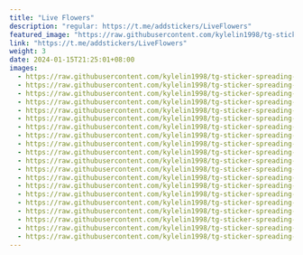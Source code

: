 ```yaml
---
title: "Live Flowers"
description: "regular: https://t.me/addstickers/LiveFlowers"
featured_image: "https://raw.githubusercontent.com/kylelin1998/tg-sticker-spreading-worldwide-images/main/img/b25d1421-9ecd-433f-a9e3-c1d748bd925f.jpg"
link: "https://t.me/addstickers/LiveFlowers"
weight: 3
date: 2024-01-15T21:25:01+08:00
images:
  - https://raw.githubusercontent.com/kylelin1998/tg-sticker-spreading-worldwide-images/main/img/b25d1421-9ecd-433f-a9e3-c1d748bd925f.jpg
  - https://raw.githubusercontent.com/kylelin1998/tg-sticker-spreading-worldwide-images/main/img/c570c66c-643a-42f9-92fc-81a757dfde0f.jpg
  - https://raw.githubusercontent.com/kylelin1998/tg-sticker-spreading-worldwide-images/main/img/d669cdaf-897b-4665-a926-82b4171c282a.jpg
  - https://raw.githubusercontent.com/kylelin1998/tg-sticker-spreading-worldwide-images/main/img/fa153802-1cb7-4497-9a7d-3c5d4dc9540d.jpg
  - https://raw.githubusercontent.com/kylelin1998/tg-sticker-spreading-worldwide-images/main/img/8f5faf24-094f-4537-9e8b-86dca911b4fb.jpg
  - https://raw.githubusercontent.com/kylelin1998/tg-sticker-spreading-worldwide-images/main/img/11da0a9c-2d45-46a4-9a1b-4ccff5a8c1c9.jpg
  - https://raw.githubusercontent.com/kylelin1998/tg-sticker-spreading-worldwide-images/main/img/81bb2477-4467-4ec5-85fe-d425ff4f0046.jpg
  - https://raw.githubusercontent.com/kylelin1998/tg-sticker-spreading-worldwide-images/main/img/eee37589-3b45-4f40-899d-896582ac40a0.jpg
  - https://raw.githubusercontent.com/kylelin1998/tg-sticker-spreading-worldwide-images/main/img/23bf42b6-7c9e-4aed-b450-e0a8321bc388.jpg
  - https://raw.githubusercontent.com/kylelin1998/tg-sticker-spreading-worldwide-images/main/img/ef8c44ef-f59a-4170-b12e-38fc1cb8c926.jpg
  - https://raw.githubusercontent.com/kylelin1998/tg-sticker-spreading-worldwide-images/main/img/a64929a5-3b18-4db5-89c6-b830a799d8ea.jpg
  - https://raw.githubusercontent.com/kylelin1998/tg-sticker-spreading-worldwide-images/main/img/f1aa2a21-bd7c-4b48-882c-9820fdf646c8.jpg
  - https://raw.githubusercontent.com/kylelin1998/tg-sticker-spreading-worldwide-images/main/img/ae7aecc3-59eb-490c-8511-b45c6ced6d5c.jpg
  - https://raw.githubusercontent.com/kylelin1998/tg-sticker-spreading-worldwide-images/main/img/196f0b9d-28bb-4194-ac4c-01b2469bc522.jpg
  - https://raw.githubusercontent.com/kylelin1998/tg-sticker-spreading-worldwide-images/main/img/6bb1d51b-f6cb-49ff-89bf-c581d24351e9.jpg
  - https://raw.githubusercontent.com/kylelin1998/tg-sticker-spreading-worldwide-images/main/img/d024d39c-7b4c-4b67-b7de-b05c63649822.jpg
  - https://raw.githubusercontent.com/kylelin1998/tg-sticker-spreading-worldwide-images/main/img/7b4e330c-e211-460a-b9cb-181c37c679fb.jpg
  - https://raw.githubusercontent.com/kylelin1998/tg-sticker-spreading-worldwide-images/main/img/bf537cb6-0c9f-4c53-8bcd-e270baf996c5.jpg
  - https://raw.githubusercontent.com/kylelin1998/tg-sticker-spreading-worldwide-images/main/img/1a2e25ca-f845-4aea-8282-344fd50e221e.jpg
  - https://raw.githubusercontent.com/kylelin1998/tg-sticker-spreading-worldwide-images/main/img/19f9160e-2f67-492d-9d73-c9bc411817c9.jpg
---
```

